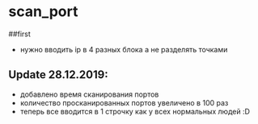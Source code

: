 # scan_port
##first
+ нужно вводить ip в 4 разных блока а не разделять точками

## Update 28.12.2019:
+ добавлено время сканирования портов
+ количество просканированных портов увеличено в 100 раз
+ теперь все вводится в 1 строчку как у всех нормальных людей :D
